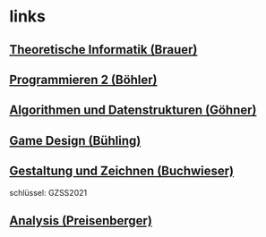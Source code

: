 # links
## [Theoretische Informatik (Brauer)](https://moodle2.hs-kempten.de/moodle/course/view.php?id=3349)
## [Programmieren 2 (Böhler)](https://moodle2.hs-kempten.de/moodle/course/view.php?id=3508)
## [Algorithmen und Datenstrukturen (Göhner)](https://moodle2.hs-kempten.de/moodle/course/view.php?id=148)
## [Game Design (Bühling)](https://moodle2.hs-kempten.de/moodle/enrol/index.php?id=3240)
## [Gestaltung und Zeichnen (Buchwieser)](https://moodle2.hs-kempten.de/moodle/enrol/index.php?id=134)
schlüssel: GZSS2021
## [Analysis (Preisenberger)](https://mathematik.hs-kempten.de/moodle2/enrol/index.php?id=3)
